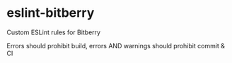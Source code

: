 # eslint-bitberry

Custom ESLint rules for Bitberry

Errors should prohibit build, errors AND warnings should prohibit commit & CI
